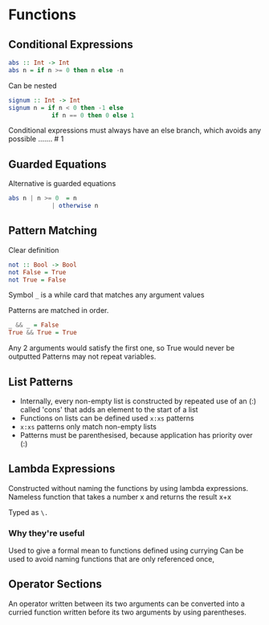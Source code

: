# Functions
## Conditional Expressions
```haskell
abs :: Int -> Int
abs n = if n >= 0 then n else -n
```

Can be nested
```haskell
signum :: Int -> Int
signum n = if n < 0 then -1 else
			if n == 0 then 0 else 1
```
Conditional expressions must always have an else branch, which avoids any possible ....... # 1

## Guarded Equations
Alternative is guarded equations
```haskell
abs n | n >= 0	= n
			| otherwise n
```

## Pattern Matching
Clear definition
```haskell
not :: Bool -> Bool
not False = True
not True = False
```

Symbol `_` is a while card that matches any argument values

Patterns are matched in order.
```haskell
_ && _ = False
True && True = True
```
Any 2 arguments would satisfy the first one, so True would never be outputted
Patterns may not repeat variables.

## List Patterns
- Internally, every non-empty list is constructed by repeated use of an (:) called 'cons' that adds an element to the start of a list
- Functions on lists can be defined used `x:xs` patterns
- `x:xs` patterns only match non-empty lists
- Patterns must be parenthesised, because application has priority over (:)
## Lambda Expressions
Constructed without naming the functions by using lambda expressions. Nameless function that takes a number x and returns the result x+x

Typed as `\.`
### Why they're useful
Used to give a formal mean to functions defined using currying
Can be used to avoid naming functions that are only referenced once,

## Operator Sections
An operator written between its two arguments can be converted into a curried function written before its two arguments by using parentheses. 